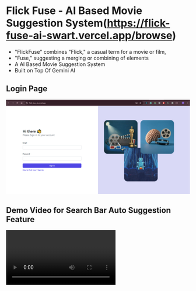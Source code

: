 # Flick Fuse - AI Based Movie Suggestion System(https://flick-fuse-ai-swart.vercel.app/browse)

- "FlickFuse" combines "Flick," a casual term for a movie or film,
- "Fuse," suggesting a merging or combining of elements
- A AI Based Movie Suggestion System
- Built on Top Of Gemini AI

## Login Page

![Login Page](proof-of-work/login-page.png)

## Demo Video for Search Bar Auto Suggestion Feature

<video src="https://github.com/user-attachments/assets/f56fbfa1-0412-42e5-8ba8-97d1beca58a3" autoplay />

## Landing Page

![Landing Page](proof-of-work/final-pic.png)

## Search Result View

![Search Result View](proof-of-work/image-2.png)

MovieMapper
